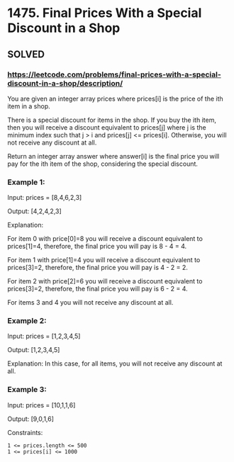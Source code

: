 # 1475. Final Prices With a Special Discount in a Shop

## SOLVED

### https://leetcode.com/problems/final-prices-with-a-special-discount-in-a-shop/description/

You are given an integer array prices where prices[i] is the price of the ith item in a shop.

There is a special discount for items in the shop. If you buy the ith item, then you will receive a discount equivalent to prices[j] where j is the minimum index such that j > i and prices[j] <= prices[i]. Otherwise, you will not receive any discount at all.

Return an integer array answer where answer[i] is the final price you will pay for the ith item of the shop, considering the special discount.



### Example 1:

Input: prices = [8,4,6,2,3]

Output: [4,2,4,2,3]

Explanation:

For item 0 with price[0]=8 you will receive a discount equivalent to prices[1]=4, therefore, the final price you will pay is 8 - 4 = 4.

For item 1 with price[1]=4 you will receive a discount equivalent to prices[3]=2, therefore, the final price you will pay is 4 - 2 = 2.

For item 2 with price[2]=6 you will receive a discount equivalent to prices[3]=2, therefore, the final price you will pay is 6 - 2 = 4.

For items 3 and 4 you will not receive any discount at all.

### Example 2:

Input: prices = [1,2,3,4,5]

Output: [1,2,3,4,5]

Explanation: In this case, for all items, you will not receive any discount at all.

### Example 3:

Input: prices = [10,1,1,6]

Output: [9,0,1,6]



Constraints:

    1 <= prices.length <= 500
    1 <= prices[i] <= 1000

